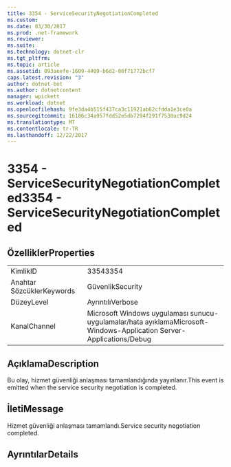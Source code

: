 ```yaml
---
title: 3354 - ServiceSecurityNegotiationCompleted
ms.custom: 
ms.date: 03/30/2017
ms.prod: .net-framework
ms.reviewer: 
ms.suite: 
ms.technology: dotnet-clr
ms.tgt_pltfrm: 
ms.topic: article
ms.assetid: 093aeefe-1609-4409-b6d2-00f71772bcf7
caps.latest.revision: "3"
author: dotnet-bot
ms.author: dotnetcontent
manager: wpickett
ms.workload: dotnet
ms.openlocfilehash: 9fe3da4b515f437ca3c11921ab62cfdda1e3ce0a
ms.sourcegitcommit: 16186c34a957fdd52e5db7294f291f7530ac9d24
ms.translationtype: MT
ms.contentlocale: tr-TR
ms.lasthandoff: 12/22/2017
---
```

# <a name="3354---servicesecuritynegotiationcompleted"></a><span data-ttu-id="da77a-102">3354 - ServiceSecurityNegotiationCompleted</span><span class="sxs-lookup"><span data-stu-id="da77a-102">3354 - ServiceSecurityNegotiationCompleted</span></span>
## <a name="properties"></a><span data-ttu-id="da77a-103">Özellikler</span><span class="sxs-lookup"><span data-stu-id="da77a-103">Properties</span></span>  
  
|||  
|-|-|  
|<span data-ttu-id="da77a-104">Kimlik</span><span class="sxs-lookup"><span data-stu-id="da77a-104">ID</span></span>|<span data-ttu-id="da77a-105">3354</span><span class="sxs-lookup"><span data-stu-id="da77a-105">3354</span></span>|  
|<span data-ttu-id="da77a-106">Anahtar Sözcükler</span><span class="sxs-lookup"><span data-stu-id="da77a-106">Keywords</span></span>|<span data-ttu-id="da77a-107">Güvenlik</span><span class="sxs-lookup"><span data-stu-id="da77a-107">Security</span></span>|  
|<span data-ttu-id="da77a-108">Düzey</span><span class="sxs-lookup"><span data-stu-id="da77a-108">Level</span></span>|<span data-ttu-id="da77a-109">Ayrıntılı</span><span class="sxs-lookup"><span data-stu-id="da77a-109">Verbose</span></span>|  
|<span data-ttu-id="da77a-110">Kanal</span><span class="sxs-lookup"><span data-stu-id="da77a-110">Channel</span></span>|<span data-ttu-id="da77a-111">Microsoft Windows uygulaması sunucu-uygulamalar/hata ayıklama</span><span class="sxs-lookup"><span data-stu-id="da77a-111">Microsoft-Windows-Application Server-Applications/Debug</span></span>|  
  
## <a name="description"></a><span data-ttu-id="da77a-112">Açıklama</span><span class="sxs-lookup"><span data-stu-id="da77a-112">Description</span></span>  
 <span data-ttu-id="da77a-113">Bu olay, hizmet güvenliği anlaşması tamamlandığında yayınlanır.</span><span class="sxs-lookup"><span data-stu-id="da77a-113">This event is emitted when the service security negotiation is completed.</span></span>  
  
## <a name="message"></a><span data-ttu-id="da77a-114">İleti</span><span class="sxs-lookup"><span data-stu-id="da77a-114">Message</span></span>  
 <span data-ttu-id="da77a-115">Hizmet güvenliği anlaşması tamamlandı.</span><span class="sxs-lookup"><span data-stu-id="da77a-115">Service security negotiation completed.</span></span>  
  
## <a name="details"></a><span data-ttu-id="da77a-116">Ayrıntılar</span><span class="sxs-lookup"><span data-stu-id="da77a-116">Details</span></span>

